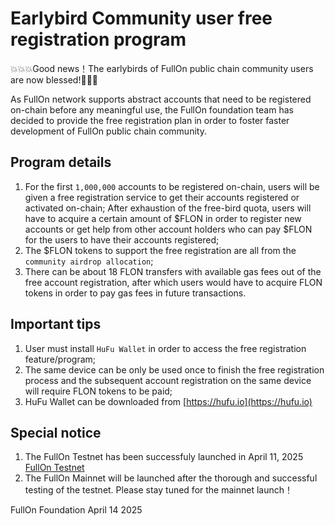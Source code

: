 # Earlybird Community user free registration program

💥💥💥Good news！The earlybirds of FullOn public chain community users are now blessed!🚀🚀🚀

As FullOn network supports abstract accounts that need to be registered on-chain before any meaningful use,  the FullOn foundation team has decided to provide the free registration plan in order to foster faster development of FullOn public chain community.

## Program details

1. For the first `1,000,000` accounts to be registered on-chain, users will be given a free registration service to get their accounts registered or activated on-chain; After exhaustion of the free-bird quota, users will have to acquire a certain amount of $FLON in order to register new accounts or get help from other account holders who can pay $FLON for the users to have their accounts registered;
2. The $FLON tokens to support the free registration are all from the `community airdrop allocation`;
3. There can be about 18 FLON transfers with available gas fees out of the free account registration, after which users would have to acquire FLON tokens in order to pay gas fees in future transactions.

## Important tips

1. User must install `HuFu Wallet` in order to access the free registration feature/program;
2. The same device can be only be used once to finish the free registration process and the subsequent account registration on the same device will require FLON tokens to be paid;
3. HuFu Wallet can be downloaded from [https://hufu.io](https://hufu.io)

## Special notice

1. The FullOn Testnet has been successfuly launched in April 11, 2025 [FullOn Testnet](https://testnet.flonscan.io)
2. The FullOn Mainnet will be launched after the thorough and successful testing of the testnet. Please stay tuned for the mainnet launch！


FullOn Foundation
April 14 2025